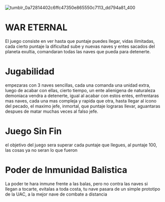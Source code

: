 ![tumblr_0a72814402c6ffc47350e865550c7113_dd794a81_400](https://github.com/JRafaelMorantes/Juego_Nave_Espacial/assets/136393666/d73212e9-4dba-435a-9c1e-65aecf40e078)





# WAR ETERNAL

El juego consiste en ver hasta que puntaje puedes llegar, vidas ilimitadas, cada cierto puntaje la dificultad sube y nuevas naves y entes sacados del planeta exultia, comandaran todas las naves que pueda para detenerte.

# Jugabilidad

empezaras con 3 naves sencillas, cada una comanda una unidad extra, luego de acabar con ellas, cierto tiempo, un ente alienigena de naturaleza demoniaca vendra a detenerte, igual al acabar con estos entes, enfrentaras mas naves, cada una mas compleja y rapida que otra, hasta llegar al icono del pecado, el maximo jefe, inmortal, que puntaje lograras llevar, aguantaras despues de matar muchas veces al falso jefe.

# Juego Sin Fin

el objetivo del juego sera superar cada puntaje que llegues, al puntaje 100, las cosas ya no seran lo que fueron

# Poder de Inmunidad Balistica

La poder te hara inmune frente a las balas, pero no contra las naves si llegan a tocarte, evitalas a toda costa, tu nave pasara de un simple prototipo de la UAC, a la mejor nave de combate a distancia

